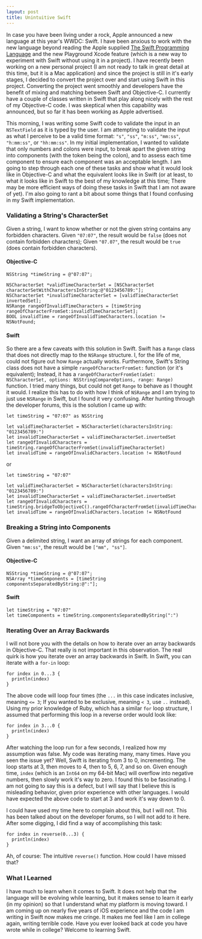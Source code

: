 ```yaml
---
layout: post
title: Unintuitive Swift
---
```


In case you have been living under a rock, Apple announced a new language at this year's WWDC: Swift. I have been anxious to work with the new language beyond reading the Apple supplied [The Swift Programming Language](https://itunes.apple.com/us/book/swift-programming-language/id881256329?mt=11) and the new Playground Xcode feature (which is a new way to experiment with Swift without using it in a project). I have recently been working on a new personal project (I am not ready to talk in great detail at this time, but it is a Mac application) and since the project is still in it's early stages, I decided to convert the project over and start using Swift in this project. Converting the project went smoothly and developers have the benefit of mixing and matching between Swift and Objective-C. I currently have a couple of classes written in Swift that play along nicely with the rest of my Objective-C code. I was skeptical when this capability was announced, but so far it has been working as Apple advertised.

This morning, I was writing some Swift code to validate the input in an `NSTextField` as it is typed by the user. I am attempting to validate the input as what I perceive to be a valid time format: `"s"`, `"ss"`, `"m:ss"`, `"mm:ss"`, `"h:mm:ss"`, or `"hh:mm:ss"`. In my initial implementation, I wanted to validate that only numbers and colons were input, to break apart the given string into components (with the token being the colon), and to assess each time component to ensure each component was an acceptable length. I am going to step through each one of these tasks and show what it would look like in Objective-C and what the equivalent looks like in Swift (or at least, to what it looks like in Swift to the best of my knowledge at this time; There may be more efficient ways of doing these tasks in Swift that I am not aware of yet). I'm also going to rant a bit about some things that I found confusing in my Swift implementation.

### Validating a String's CharacterSet
Given a string, I want to know whether or not the given string contains any forbidden characters. Given `"07:07"`, the result would be `false` (does not contain forbidden characters); Given `"07.07"`, the result would be `true` (does contain forbidden characters).

#### Objective-C

    NSString *timeString = @"07:07";

    NSCharacterSet *validTimeCharacterSet = [NSCharacterSet characterSetWithCharactersInString:@"0123456789:"];
    NSCharacterSet *invalidTimeCharacterSet = [validTimeCharacterSet invertedSet];
    NSRange rangeOfInvalidTimeCharacters = [timeString rangeOfCharacterFromSet:invalidTimeCharacterSet];
    BOOL invalidTime = rangeOfInvalidTimeCharacters.location != NSNotFound;

#### Swift
So there are a few caveats with this solution in Swift. Swift has a `Range` class that does not directly map to the `NSRange` structure. I, for the life of me, could not figure out how `Range` actually works. Furthermore, Swift's String class does not have a simple `rangeOfCharacterFromSet:` function (or it's equivalent); Instead, it has a `rangeOfCharacterFromSet(aSet: NSCharacterSet, options: NSStringCompareOptions, range: Range)` function. I tried many things, but could not get `Range` to behave as I thought it would. I realize this has to do with how I think of `NSRange` and I am trying to just use `NSRange` in Swift, but I found it very confusing. After hunting through the developer forums, this is the solution I came up with:

    let timeString = "07:07" as NSString
    
    let validTimeCharacterSet = NSCharacterSet(charactersInString: "0123456789:")
    let invalidTimeCharacterSet = validTimeCharacterSet.invertedSet
    let rangeOfInvalidCharacters = timeString.rangeOfCharacterFromSet(invalidTimeCharacterSet)
    let invalidTime = rangeOfInvalidCharacters.location != NSNotFound

or

    let timeString = "07:07"
    
    let validTimeCharacterSet = NSCharacterSet(charactersInString: "0123456789:")
    let invalidTimeCharacterSet = validTimeCharacterSet.invertedSet
    let rangeOfInvalidCharacters = timeString.bridgeToObjectiveC().rangeOfCharacterFromSet(invalidTimeCharacterSet)
    let invalidTime = rangeOfInvalidCharacters.location != NSNotFound

### Breaking a String into Components
Given a delimited string, I want an array of strings for each component. Given `"mm:ss"`, the result would be `["mm", "ss"]`.

#### Objective-C

    NSString *timeString = @"07:07";
    NSArray *timeComponents = [timeString componentsSeparatedByString:@":"];
    
#### Swift

    let timeString = "07:07"
    let timeComponents = timeString.componentsSeparatedByString(":")
    
### Iterating Over an Array Backwards
I will not bore you with the details on how to iterate over an array backwards in Objective-C. That really is not important in this observation. The real quirk is how you iterate over an array backwards in Swift. In Swift, you can iterate with a `for-in` loop:

    for index in 0...3 {
      println(index)
    }
    
The above code will loop four times (the `...` in this case indicates inclusive, meaning `<= 3`; If you wanted to be exclusive, meaning `< 3`, use `..` instead). Using my prior knowledge of Ruby, which has a similar `for` loop structure, I assumed that performing this loop in a reverse order would look like:

    for index in 3...0 {
      println(index)
    }
  
After watching the loop run for a few seconds, I realized how my assumption was false. My code was iterating many, many times. Have you seen the issue yet? Well, Swift is iterating from 3 to 0, incrementing. The loop starts at 3, then moves to 4, then to 5, 6, 7, and so on. Given enough time, `index` (which is an `Int64` on my 64-bit Mac) will overflow into negative numbers, then slowly work it's way to zero. I found this to be fascinating. I am not going to say this is a defect, but I will say that I believe this is misleading behavior, given prior experience with other languages. I would have expected the above code to start at 3 and work it's way down to 0.

I could have used my time here to complain about this, but I will not. This has been talked about on the developer forums, so I will not add to it here. After some digging, I did find a way of accomplishing this task:

    for index in reverse(0...3) {
      println(index)
    }
    
Ah, of course: The intuitive `reverse()` function. How could I have missed that?

### What I Learned
I have much to learn when it comes to Swift. It does not help that the language will be evolving while learning, but it makes sense to learn it early (in my opinion) so that I understand what my platform is moving toward. I am coming up on nearly five years of iOS experience and the code I am writing in Swift now makes me cringe. It makes me feel like I am in college again, writing terrible code. Have you ever looked back at code you have wrote while in college? Welcome to learning Swift.